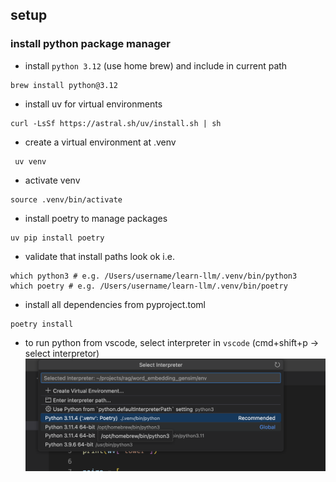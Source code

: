 ## setup

### install python package manager

- install `python 3.12` (use home brew) and include in current path

```
brew install python@3.12
```

- install uv for virtual environments

```
curl -LsSf https://astral.sh/uv/install.sh | sh
```

- create a virtual environment at .venv

```
 uv venv
```

- activate venv

```
source .venv/bin/activate
```

- install poetry to manage packages

```
uv pip install poetry
```

- validate that install paths look ok i.e.

```
which python3 # e.g. /Users/username/learn-llm/.venv/bin/python3
which poetry # e.g. /Users/username/learn-llm/.venv/bin/poetry
```

- install all dependencies from pyproject.toml

```
poetry install
```

- to run python from vscode, select interpreter in `vscode` (cmd+shift+p -> select interpretor)
  ![alt text](select-interpretor.png)
